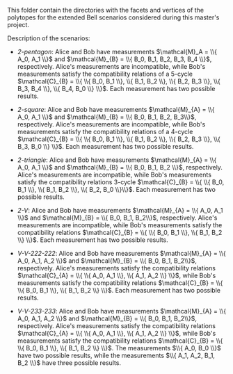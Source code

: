 This folder contain the directories with the facets and vertices of the polytopes for the extended Bell scenarios considered during this master's project.

Description of the scenarios:

- *2-pentagon*: Alice and Bob have measurements $\mathcal{M}_A = \\{ A_0, A_1 \\}$ and $\mathcal{M}_{B} = \\{ B_0, B_1, B_2, B_3, B_4 \\}$, respectively. Alice's measurements are incompatible, while Bob's measurements satisfy the compatibility relations of a 5-cycle $\mathcal{C}_{B} = \\{ \\{ B_0, B_1 \\}, \\{ B_1, B_2 \\}, \\{ B_2, B_3 \\}, \\{ B_3, B_4 \\}, \\{ B_4, B_0 \\} \\}$. Each measurement has two possible results.

- *2-square*: Alice and Bob have measurements $\mathcal{M}_{A} = \\{ A_0, A_1 \\}$ and $\mathcal{M}_{B} = \\{ B_0, B_1, B_2, B_3\\}$, respectively. Alice's measurements are incompatible, while Bob's measurements satisfy the compatibility relations of a 4-cycle $\mathcal{C}_{B} = \\{ \\{ B_0, B_1 \\}, \\{ B_1, B_2 \\}, \\{ B_2, B_3 \\}, \\{ B_3, B_0 \\} \\}$. Each measurement has two possible results.

- *2-triangle*: Alice and Bob have measurements $\mathcal{M}_{A} = \\{ A_0, A_1 \\}$ and $\mathcal{M}_{B} = \\{ B_0, B_1, B_2 \\}$, respectively. Alice's measurements are incompatible, while Bob's measurements satisfy the compatibility relations 3-cycle $\mathcal{C}_{B} = \\{ \\{ B_0, B_1 \\}, \\{ B_1, B_2 \\}, \\{ B_2, B_0 \\}\\}$. Each measurement has two possible results.

- *2-V*: Alice and Bob have measurements $\mathcal{M}_{A} = \\{ A_0, A_1 \\}$ and $\mathcal{M}_{B} = \\{ B_0, B_1, B_2\\}$, respectively. Alice's measurements are incompatible, while Bob's measurements satisfy the compatibility relations $\mathcal{C}_{B} = \\{ \\{ B_0, B_1 \\}, \\{ B_1, B_2 \\} \\}$. Each measurement has two possible results.

- *V-V-222-222*: Alice and Bob have measurements $\mathcal{M}_{A} = \\{ A_0, A_1, A_2 \\}$ and $\mathcal{M}_{B} = \\{ B_0, B_1, B_2\\}$, respectively. Alice's measurements satisfy the compatibility relations $\mathcal{C}_{A} = \\{ \\{ A_0, A_1 \\}, \\{ A_1, A_2 \\} \\}$, while Bob's measurements satisfy the compatibility relations $\mathcal{C}_{B} = \\{ \\{ B_0, B_1 \\}, \\{ B_1, B_2 \\} \\}$. Each measurement has two possible results.

- *V-V-233-233*: Alice and Bob have measurements $\mathcal{M}_{A} = \\{ A_0, A_1, A_2 \\}$ and $\mathcal{M}_{B} = \\{ B_0, B_1, B_2\\}$, respectively. Alice's measurements satisfy the compatibility relations $\mathcal{C}_{A} = \\{ \\{ A_0, A_1 \\}, \\{ A_1, A_2 \\} \\}$, while Bob's measurements satisfy the compatibility relations $\mathcal{C}_{B} = \\{ \\{ B_0, B_1 \\}, \\{ B_1, B_2 \\} \\}$. The measurements $\\{ A_0, B_0 \\}$ have two possible results, while the measurements $\\{ A_1, A_2, B_1, B_2 \\}$ have three possible results.
